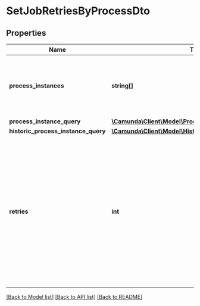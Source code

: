 # SetJobRetriesByProcessDto

## Properties
Name | Type | Description | Notes
------------ | ------------- | ------------- | -------------
**process_instances** | **string[]** | A list of process instance ids to fetch jobs, for which retries will be set. | [optional] 
**process_instance_query** | [**\Camunda\Client\Model\ProcessInstanceQueryDto**](ProcessInstanceQueryDto.md) |  | [optional] 
**historic_process_instance_query** | [**\Camunda\Client\Model\HistoricProcessInstanceQueryDto**](HistoricProcessInstanceQueryDto.md) |  | [optional] 
**retries** | **int** | The number of retries to set for the resource.  Must be &gt;&#x3D; 0. If this is 0, an incident is created and the task, or job, cannot be fetched, or acquired anymore unless the retries are increased again. Can not be null. | [optional] 

[[Back to Model list]](../../README.md#documentation-for-models) [[Back to API list]](../../README.md#documentation-for-api-endpoints) [[Back to README]](../../README.md)

